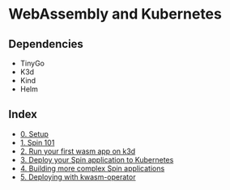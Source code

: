 # WebAssembly and Kubernetes

## Dependencies

- TinyGo
- K3d
- Kind
- Helm

## Index

- [0. Setup](./workshop/00-setup.md)
- [1. Spin 101](./workshop/01-spin-getting-started.md)
- [2. Run your first wasm app on k3d](./workshop/02-run-your-first-wasm-on-k3d.md)
- [3. Deploy your Spin application to Kubernetes](./workshop/03-deploy-spin-to-k8s.md)
- [4. Building more complex Spin applications](./workshop/04-magic-8-ball.md)
- [5. Deploying with kwasm-operator](./workshop/05-kwasm.md)
